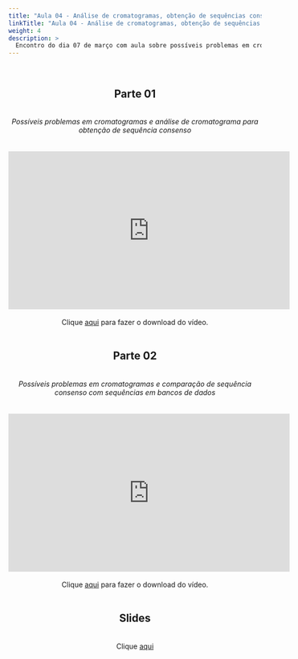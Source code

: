 ```yaml
---
title: "Aula 04 - Análise de cromatogramas, obtenção de sequências consenso e busca de sequências em bancos de dados"
linkTitle: "Aula 04 - Análise de cromatogramas, obtenção de sequências consenso e busca de sequências em bancos de dados"
weight: 4
description: >
  Encontro do dia 07 de março com aula sobre possíveis problemas em cromatogramas, análise de cromatogramas para obtenção de sequência consenso e comparação com sequências em bancos de dados
---
```


<br>
<div align="center">
<h2>Parte 01</h2>
<br>
<i>Possíveis problemas em cromatogramas e análise de cromatograma para obtenção de sequência consenso</i>
<br><br><br>
<iframe width="560" height="315" src="https://www.youtube.com/embed/sfL9iOovemw" frameborder="0" allow="accelerometer; autoplay; clipboard-write; encrypted-media; gyroscope; picture-in-picture" allowfullscreen></iframe>
<br><br>
Clique <a href="https://photos.app.goo.gl/KgkrxLy1cjidVtoY8">aqui</a> para fazer o download do vídeo.
<br><br>

<h2>Parte 02</h2>
<br>
<i>Possíveis problemas em cromatogramas e comparação de sequência consenso com sequências em bancos de dados</i>
<br><br><br>
<iframe width="560" height="315" src="https://www.youtube.com/embed/1-qWvJjWeHU" frameborder="0" allow="accelerometer; autoplay; clipboard-write; encrypted-media; gyroscope; picture-in-picture" allowfullscreen></iframe>
<br><br>
Clique <a href="https://photos.app.goo.gl/zEjYjh9exfWPJnWm8">aqui</a> para fazer o download do vídeo.
<br><br>

<h2>Slides</h2>
<br>
Clique <a href="https://github.com/desirrepetters/cursodefilogenia/raw/master/userguide/content/pt-br/2023_01/sincronas/slides/aula_04.pdf">aqui</a>
</div>